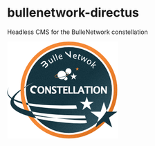 # bullenetwork-directus
Headless CMS for the BulleNetwork constellation

![constellation logo](https://raw.githubusercontent.com/doxa-tech/bullenetwork-constellation/master/docs/BN-constellation.png)
